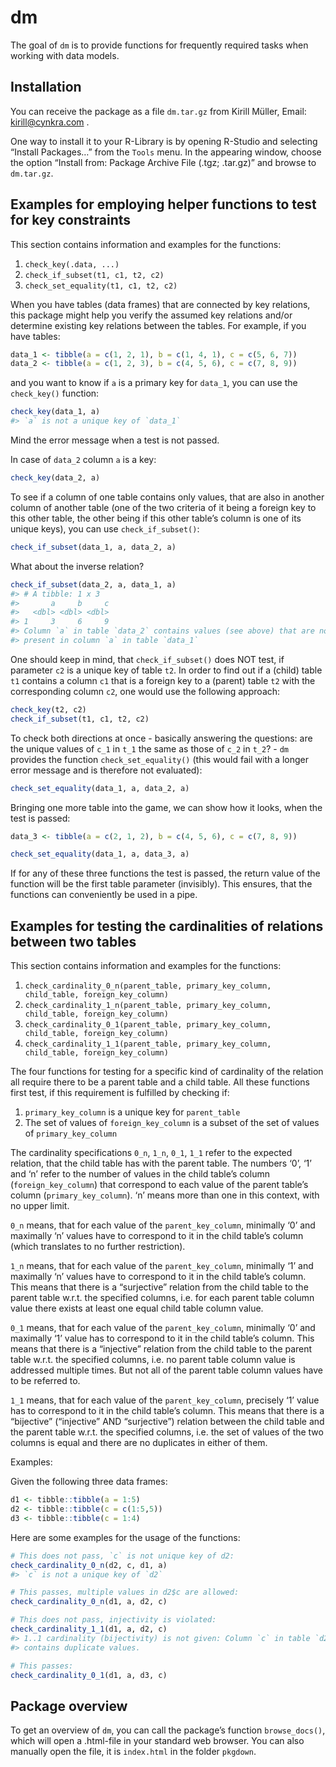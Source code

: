 
<!-- README.md is generated from README.Rmd. Please edit that file -->

# dm

The goal of `dm` is to provide functions for frequently required tasks
when working with data models.

## Installation

You can receive the package as a file `dm.tar.gz` from Kirill Müller,
Email: <kirill@cynkra.com> .

One way to install it to your R-Library is by opening R-Studio and
selecting “Install Packages…” from the `Tools` menu. In the appearing
window, choose the option “Install from: Package Archive File (.tgz;
.tar.gz)” and browse to `dm.tar.gz`.

## Examples for employing helper functions to test for key constraints

This section contains information and examples for the functions:

1.  `check_key(.data, ...)`
2.  `check_if_subset(t1, c1, t2, c2)`
3.  `check_set_equality(t1, c1, t2, c2)`

When you have tables (data frames) that are connected by key relations,
this package might help you verify the assumed key relations and/or
determine existing key relations between the tables. For example, if you
have tables:

``` r
data_1 <- tibble(a = c(1, 2, 1), b = c(1, 4, 1), c = c(5, 6, 7))
data_2 <- tibble(a = c(1, 2, 3), b = c(4, 5, 6), c = c(7, 8, 9))
```

and you want to know if `a` is a primary key for `data_1`, you can use
the `check_key()` function:

``` r
check_key(data_1, a)
#> `a` is not a unique key of `data_1`
```

Mind the error message when a test is not passed.

In case of `data_2` column `a` is a key:

``` r
check_key(data_2, a)
```

To see if a column of one table contains only values, that are also in
another column of another table (one of the two criteria of it being a
foreign key to this other table, the other being if this other table’s
column is one of its unique keys), you can use `check_if_subset()`:

``` r
check_if_subset(data_1, a, data_2, a)
```

What about the inverse relation?

``` r
check_if_subset(data_2, a, data_1, a)
#> # A tibble: 1 x 3
#>       a     b     c
#>   <dbl> <dbl> <dbl>
#> 1     3     6     9
#> Column `a` in table `data_2` contains values (see above) that are not
#> present in column `a` in table `data_1`
```

One should keep in mind, that `check_if_subset()` does NOT test, if
parameter `c2` is a unique key of table `t2`. In order to find out if a
(child) table `t1` contains a column `c1` that is a foreign key to a
(parent) table `t2` with the corresponding column `c2`, one would use
the following approach:

``` r
check_key(t2, c2)
check_if_subset(t1, c1, t2, c2)
```

To check both directions at once - basically answering the questions:
are the unique values of `c_1` in `t_1` the same as those of `c_2` in
`t_2`? - `dm` provides the function `check_set_equality()` (this would
fail with a longer error message and is therefore not evaluated):

``` r
check_set_equality(data_1, a, data_2, a)
```

Bringing one more table into the game, we can show how it looks, when
the test is passed:

``` r
data_3 <- tibble(a = c(2, 1, 2), b = c(4, 5, 6), c = c(7, 8, 9))

check_set_equality(data_1, a, data_3, a)
```

If for any of these three functions the test is passed, the return value
of the function will be the first table parameter (invisibly). This
ensures, that the functions can conveniently be used in a
pipe.

## Examples for testing the cardinalities of relations between two tables

This section contains information and examples for the functions:

1.  `check_cardinality_0_n(parent_table, primary_key_column,
    child_table, foreign_key_column)`
2.  `check_cardinality_1_n(parent_table, primary_key_column,
    child_table, foreign_key_column)`
3.  `check_cardinality_0_1(parent_table, primary_key_column,
    child_table, foreign_key_column)`
4.  `check_cardinality_1_1(parent_table, primary_key_column,
    child_table, foreign_key_column)`

The four functions for testing for a specific kind of cardinality of the
relation all require there to be a parent table and a child table. All
these functions first test, if this requirement is fulfilled by checking
if:

1.  `primary_key_column` is a unique key for `parent_table`
2.  The set of values of `foreign_key_column` is a subset of the set of
    values of `primary_key_column`

The cardinality specifications `0_n`, `1_n`, `0_1`, `1_1` refer to the
expected relation, that the child table has with the parent table. The
numbers ‘0’, ‘1’ and ‘n’ refer to the number of values in the child
table’s column (`foreign_key_column`) that correspond to each value of
the parent table’s column (`primary_key_column`). ‘n’ means more than
one in this context, with no upper limit.

`0_n` means, that for each value of the `parent_key_column`, minimally
‘0’ and maximally ‘n’ values have to correspond to it in the child
table’s column (which translates to no further restriction).

`1_n` means, that for each value of the `parent_key_column`, minimally
‘1’ and maximally ‘n’ values have to correspond to it in the child
table’s column. This means that there is a “surjective” relation from
the child table to the parent table w.r.t. the specified columns,
i.e. for each parent table column value there exists at least one equal
child table column value.

`0_1` means, that for each value of the `parent_key_column`, minimally
‘0’ and maximally ‘1’ value has to correspond to it in the child
table’s column. This means that there is a “injective” relation from
the child table to the parent table w.r.t. the specified columns,
i.e. no parent table column value is addressed multiple times. But not
all of the parent table column values have to be referred to.

`1_1` means, that for each value of the `parent_key_column`, precisely
‘1’ value has to correspond to it in the child table’s column. This
means that there is a “bijective” (“injective” AND “surjective”)
relation between the child table and the parent table w.r.t. the
specified columns, i.e. the set of values of the two columns is equal
and there are no duplicates in either of them.

Examples:

Given the following three data frames:

``` r
d1 <- tibble::tibble(a = 1:5)
d2 <- tibble::tibble(c = c(1:5,5))
d3 <- tibble::tibble(c = 1:4)
```

Here are some examples for the usage of the functions:

``` r
# This does not pass, `c` is not unique key of d2:
check_cardinality_0_n(d2, c, d1, a)
#> `c` is not a unique key of `d2`

# This passes, multiple values in d2$c are allowed:
check_cardinality_0_n(d1, a, d2, c)

# This does not pass, injectivity is violated:
check_cardinality_1_1(d1, a, d2, c)
#> 1..1 cardinality (bijectivity) is not given: Column `c` in table `d2`
#> contains duplicate values.

# This passes:
check_cardinality_0_1(d1, a, d3, c)
```

## Package overview

To get an overview of `dm`, you can call the package’s function
`browse_docs()`, which will open a .html-file in your standard web
browser. You can also manually open the file, it is `index.html` in the
folder `pkgdown`.
